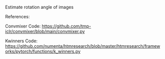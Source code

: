 Estimate rotation angle of images

References: 

Convmixer Code: https://github.com/tmp-iclr/convmixer/blob/main/convmixer.py

Kwinners Code: https://github.com/numenta/htmresearch/blob/master/htmresearch/frameworks/pytorch/functions/k_winners.py

